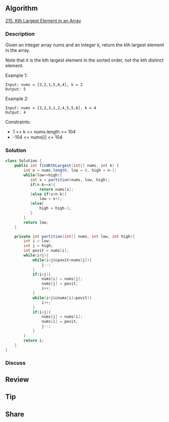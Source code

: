 ## Algorithm

[215. Kth Largest Element in an Array](https://leetcode.com/problems/kth-largest-element-in-an-array/)

### Description

Given an integer array nums and an integer k, return the kth largest element in the array.

Note that it is the kth largest element in the sorted order, not the kth distinct element.

Example 1:

```
Input: nums = [3,2,1,5,6,4], k = 2
Output: 5
```

Example 2:

```
Input: nums = [3,2,3,1,2,4,5,5,6], k = 4
Output: 4
```

Constraints:

- 1 <= k <= nums.length <= 104
- -104 <= nums[i] <= 104

### Solution

```java
class Solution {
    public int findKthLargest(int[] nums, int k) {
        int n = nums.length, low = 0, high = n-1;
        while(low<=high){
           int x = partition(nums, low, high);
           if(n-k==x){
               return nums[x];
           }else if(x<n-k){
               low = x+1;
           }else{
               high = high-1;
           }
        }
        return low;
    }

    private int partition(int[] nums, int low, int high){
        int i = low;
        int j = high;
        int povit = nums[i];
        while(i<j){
            while(i<j&&povit<nums[j]){
                j--;
            }
            if(i<j){
                nums[i] = nums[j];
                nums[j] = povit;
                i++;
            }
            while(i<j&&nums[i]<povit){
                i++;
            }
            if(i<j){
                nums[j] = nums[i];
                nums[i] = povit;
                j--;
            }
        }
        return i;
    }
}
```

### Discuss

## Review


## Tip


## Share
